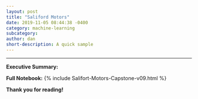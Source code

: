 ```yaml
---
layout: post
title: "Saliford Motors"
date: 2019-11-05 08:44:38 -0400
category: machine-learning
subcategory: 
author: dan
short-description: A quick sample
---
```


-----
**Executive Summary:**

**Full Notebook:**
{% include Salifort-Motors-Capstone-v09.html %}

**Thank you for reading!**
